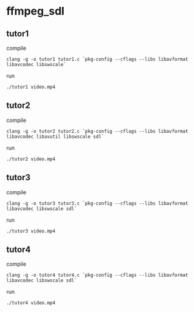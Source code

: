 # ffmpeg_sdl
## tutor1
compile 
```
clang -g -o tutor1 tutor1.c `pkg-config --cflags --libs libavformat libavcodec libswscale`
```
run 
```
./tutor1 video.mp4
```

## tutor2
compile 
```
clang -g -o tutor2 tutor2.c `pkg-config --cflags --libs libavformat libavcodec libavutil libswscale sdl`
```
run 
```
./tutor2 video.mp4
```

## tutor3
compile 
```
clang -g -o tutor3 tutor3.c `pkg-config --cflags --libs libavformat libavcodec libswscale sdl`
```
run 
```
./tutor3 video.mp4
```

## tutor4
compile
```
clang -g -o tutor4 tutor4.c `pkg-config --cflags --libs libavformat libavcodec libswscale sdl`
```
run
```
./tutor4 video.mp4
```



